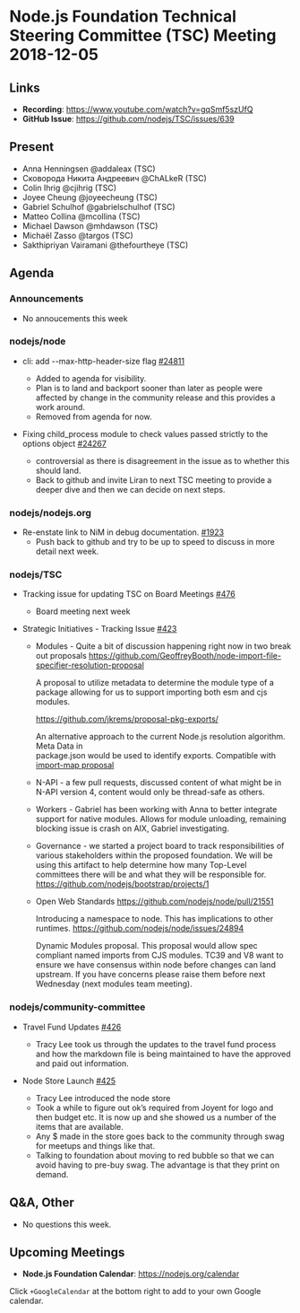 # Node.js Foundation Technical Steering Committee (TSC) Meeting 2018-12-05

## Links

* **Recording**: https://www.youtube.com/watch?v=gqSmf5szUfQ   
* **GitHub Issue**: https://github.com/nodejs/TSC/issues/639

## Present

* Anna Henningsen @addaleax (TSC)
* Сковорода Никита Андреевич @ChALkeR (TSC)
* Colin Ihrig @cjihrig (TSC)
* Joyee Cheung @joyeecheung (TSC)
* Gabriel Schulhof @gabrielschulhof (TSC)
* Matteo Collina @mcollina (TSC)
* Michael Dawson @mhdawson (TSC)
* Michaël Zasso @targos (TSC)
* Sakthipriyan Vairamani @thefourtheye (TSC)

## Agenda

### Announcements

* No annoucements this week

### nodejs/node

* cli: add --max-http-header-size flag [#24811](https://github.com/nodejs/node/pull/24811)
  * Added to agenda for visibility.
  * Plan is to land and backport sooner than later as people were affected by change in the
    community release and this provides a work around.
  * Removed from agenda for now.

* Fixing child_process module to check values passed strictly to the options object [#24267](https://github.com/nodejs/node/pull/24267)
  * controversial as there is disagreement in the issue as to whether this should land.
  * Back to github and invite Liran to next TSC meeting to provide a deeper dive and then
    we can decide on next steps.
    
### nodejs/nodejs.org

* Re-enstate link to NiM in debug documentation. [#1923](https://github.com/nodejs/nodejs.org/issues/1923)
  * Push back to github and try to be up to speed to discuss in more detail next
    week.

### nodejs/TSC

* Tracking issue for updating TSC on Board Meetings [#476](https://github.com/nodejs/TSC/issues/476)
  * Board meeting next week

* Strategic Initiatives - Tracking Issue [#423](https://github.com/nodejs/TSC/issues/423)
  * Modules - Quite a bit of discussion happening right now in two break out proposals
    https://github.com/GeoffreyBooth/node-import-file-specifier-resolution-proposal

    A proposal to utilize metadata to determine the module type of a package allowing
    for us to support importing both esm and cjs modules.

    https://github.com/jkrems/proposal-pkg-exports/

    An alternative approach to the current Node.js resolution algorithm. Meta Data in  
    package.json would be used to identify exports. Compatible with [import-map
    proposal](https://github.com/domenic/import-maps/)
  
  * N-API - a few pull requests, discussed content of what might be in N-API version 4, 
    content would only be thread-safe as others.

  * Workers - Gabriel has been working with Anna to better integrate support for
    native modules. Allows for module unloading, remaining blocking issue is crash on
    AIX, Gabriel investigating.

  * Governance - we started a project board to track responsibilities of various
    stakeholders within the proposed foundation. We will be using this artifact to
    help determine how many Top-Level committees there will be and what they
    will be responsible for. https://github.com/nodejs/bootstrap/projects/1

  * Open Web Standards https://github.com/nodejs/node/pull/21551

    Introducing a namespace to node. This has implications to other runtimes.
    https://github.com/nodejs/node/issues/24894

    Dynamic Modules proposal. This proposal would allow spec compliant named imports
    from  CJS modules. TC39 and V8 want to ensure we have consensus within node
    before changes can land upstream. If you have concerns please raise them before
    next Wednesday (next modules team meeting).

### nodejs/community-committee

* Travel Fund Updates [#426](https://github.com/nodejs/community-committee/issues/426)
  * Tracy Lee took us through the updates to the travel fund process and how the markdown
    file is being maintained to have the approved and paid out information.

* Node Store Launch [#425](https://github.com/nodejs/community-committee/issues/425)
  * Tracy Lee introduced the node store
  * Took a while to figure out ok’s required from Joyent for logo and then budget etc. It is
    now up and she showed us a number of the items that are available.
  * Any $ made in the store goes back to the community through swag for meetups and
    things like that.
  * Talking to foundation about moving to red bubble so that we can avoid having to pre-buy
    swag. The advantage is that they print on demand.

## Q&A, Other

* No questions this week.

## Upcoming Meetings

* **Node.js Foundation Calendar**: https://nodejs.org/calendar

Click `+GoogleCalendar` at the bottom right to add to your own Google calendar.


